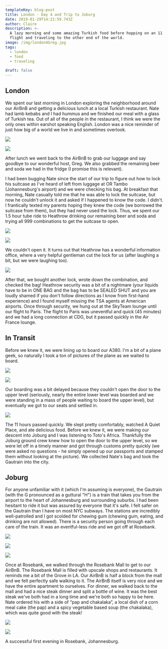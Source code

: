 ```yaml
---
templateKey: blog-post
title: London - Day 4 and Trip to Joburg
date: 2019-01-29T14:21:59.743Z
author: Claire
description: >-
  A lazy morning and some amazing Turkish food before hopping on an 11 hour
  flight and traveling to the other end of the world.
image: /img/london4Greg.jpg
tags:
  - london
  - food
  - traveling 
  
draft: false
---
```

## **London**

We spent our last morning in London exploring the neighborhood around our AirBnB and getting a delicious lunch at a local Turkish restaurant.  Nate had lamb kebabs and I had hummus and we finished our meal with a glass of Turkish tea.  Out of all of the people in the restaurant, I think we were the only ones within earshot speaking English.  London was a nice reminder of just how big of a world we live in and sometimes overlook.

![](/img/london4Neighborhood.jpg)

![](/img/london4Turkish.jpg)

After lunch we went back to the AirBnB to grab our luggage and say goodbye to our wonderful host, Greg.  We also grabbed the remaining beer and soda we had in the fridge (I promise this is relevant).  

I had been bugging Nate since the start of our trip to figure out how to lock his suitcase as I've heard of left from luggage at OR Tambo (Johannesburg's airport) and we were checking his bag.  At breakfast that morning, Nate casually told me that he was able to lock the suitcase, but now he couldn't unlock it and asked if I happened to know the code.  I didn't.  I frantically texted my parents hoping they knew the code (we borrowed the suitcase from them), but they had never used the lock.  Thus, we spent our 1.5 hour tube ride to Heathrow drinking our remaining beer and soda and trying all 999 combinations to get the suitcase to open. 

![](/img/london4ClaireBag.jpg)

![](/img/london4Beer.jpg)

We couldn't open it.  It turns out that Heathrow has a wonderful information office, where a very helpful gentleman cut the lock for us (after laughing a bit, but we were laughing too).

![](/img/london4BreakTheLock.jpg)

After that, we bought another lock, wrote down the combination, and checked the bag!  Heathrow security was a bit of a nightmare (your liquids have to be in ONE BAG and the bag has to be SEALED SHUT and you are loudly shamed if you don't follow directions as I know from first-hand experience) and I found myself missing the TSA agents at American airports.  Once through security, we hung out at the SkyTeam lounge until our flight to Paris.  The flight to Paris was uneventful and quick (45 minutes) and we had a long connection at CDG, but it passed quickly in the Air France lounge.

## **In Transit**

Before we knew it, we were lining up to board our A380.  I'm a bit of a plane geek, so naturally I took a ton of pictures of the plane as we waited to board.  

![](/img/6cb9840c-65c9-4ead-948f-459357795b46.jpeg)

![](/img/4363cad8-0ae5-4f76-adc2-a96c19645716.jpeg)

Our boarding was a bit delayed because they couldn't open the door to the upper level (seriously, nearly the entire lower level was boarded and we were standing in a mass of people waiting to board the upper level), but eventually we got to our seats and settled in.

![](/img/london4Champagne.jpg)

The 11 hours passed quickly.  We slept pretty comfortably, watched A Quiet Place, and ate delicious food.  Before we knew it, we were making our descent into Joburg and I was listening to Toto's Africa.  Thankfully the Joburg ground crew knew how to open the door to the upper level, so we were let off in a timely manner and got through customs pretty quickly (we were asked no questions - he simply opened up our passports and stamped them without looking at the picture). We collected Nate's bag and took the Gautrain into the city.

## **Joburg**

For anyone unfamiliar with it (which I'm assuming is everyone), the Gautrain (with the G pronounced as a guttural "H") is a train that takes you from the airport to the heart of Johannesburg and surrounding suburbs.  I had been hesitant to ride it but was assured by everyone that it's safe.  I felt safer on the Gautrain than I have on most NYC subways.  The stations are incredibly well-patrolled and I got scolded for chewing gum (chewing gum, eating, and drinking are not allowed).  There is a security person going through each care of the train.  It was an eventful-less ride and we got off at Rosebank.  

![](/img/img_1772.jpg)

![](/img/img_1775.jpg)

![](/img/d91df02d-9591-4851-bc6a-ce5636e4affd.jpeg)

Once at Rosebank, we walked through the Rosebank Mall to get to our AirBnB.  The Rosebank Mall is filled with upscale shops and restaurants.  It reminds me a bit of the Grove in LA.  Our AirBnB is half a block from the mall and we felt perfectly safe walking to it.  The AirBnB itself is very nice and we have the entire apartment to ourselves.  For dinner, we walked back to the mall and had a nice steak dinner and split a bottle of wine.  It was the best steak we've both had in a long time and we're both so happy to be here. Nate ordered his with a side of “pap and chakalaka”, a local dish of a corn meal cake (the pap) and a spicy vegetable based soup (the chakalaka), which was quite good with the steak!

![](/img/img_1780.jpg)

![](/img/img_1782.jpg)

A successful first evening in Rosebank, Johannesburg.
